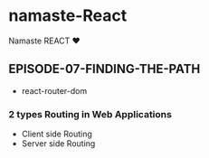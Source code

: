 # namaste-React

Namaste REACT ❤

## EPISODE-07-FINDING-THE-PATH

- react-router-dom

### 2 types Routing in Web Applications

- Client side Routing
- Server side Routing
